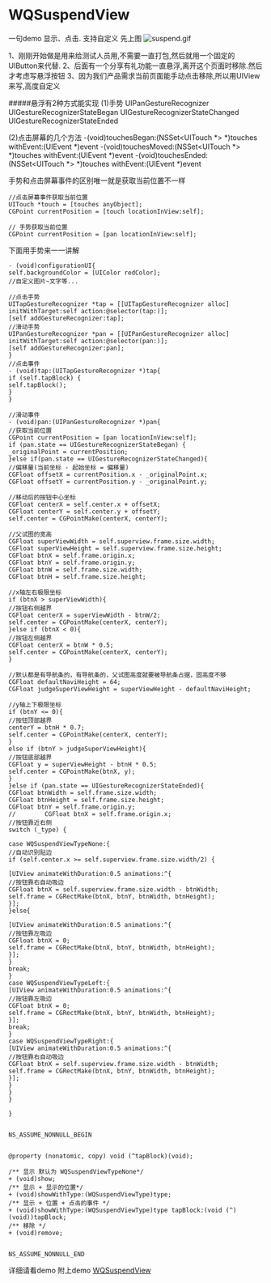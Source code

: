 # WQSuspendView
一句demo 显示、点击. 支持自定义
先上图
![suspend.gif](https://upload-images.jianshu.io/upload_images/2835602-a7290db1e68a38a4.gif?imageMogr2/auto-orient/strip)

1、刚刚开始做是用来给测试人员用,不需要一直打包,然后就用一个固定的UIButton来代替.
2、后面有一个分享有礼功能一直悬浮,离开这个页面时移除.然后才考虑写悬浮按钮
3、因为我们产品需求当前页面能手动点击移除,所以用UIView 来写,高度自定义

#####悬浮有2种方式能实现
(1)手势 UIPanGestureRecognizer
UIGestureRecognizerStateBegan
UIGestureRecognizerStateChanged
UIGestureRecognizerStateEnded

(2)点击屏幕的几个方法
-(void)touchesBegan:(NSSet<UITouch *> *)touches withEvent:(UIEvent *)event
-(void)touchesMoved:(NSSet<UITouch *> *)touches withEvent:(UIEvent *)event
-(void)touchesEnded:(NSSet<UITouch *> *)touches withEvent:(UIEvent *)event

手势和点击屏幕事件的区别唯一就是获取当前位置不一样
```
//点击屏幕事件获取当前位置
UITouch *touch = [touches anyObject];
CGPoint currentPosition = [touch locationInView:self];

// 手势获取当前位置
CGPoint currentPosition = [pan locationInView:self];
```

下面用手势来一一讲解
```
- (void)configurationUI{
self.backgroundColor = [UIColor redColor];
//自定义图片~文字等...

//点击手势
UITapGestureRecognizer *tap = [[UITapGestureRecognizer alloc] initWithTarget:self action:@selector(tap:)];
[self addGestureRecognizer:tap];
//滑动手势
UIPanGestureRecognizer *pan = [[UIPanGestureRecognizer alloc] initWithTarget:self action:@selector(pan:)];
[self addGestureRecognizer:pan];
}
//点击事件
- (void)tap:(UITapGestureRecognizer *)tap{
if (self.tapBlock) {
self.tapBlock();
}
}

//滑动事件
- (void)pan:(UIPanGestureRecognizer *)pan{
//获取当前位置
CGPoint currentPosition = [pan locationInView:self];
if (pan.state == UIGestureRecognizerStateBegan) {
_originalPoint = currentPosition;
}else if(pan.state == UIGestureRecognizerStateChanged){
//偏移量(当前坐标 - 起始坐标 = 偏移量)
CGFloat offsetX = currentPosition.x - _originalPoint.x;
CGFloat offsetY = currentPosition.y - _originalPoint.y;

//移动后的按钮中心坐标
CGFloat centerX = self.center.x + offsetX;
CGFloat centerY = self.center.y + offsetY;
self.center = CGPointMake(centerX, centerY);

//父试图的宽高
CGFloat superViewWidth = self.superview.frame.size.width;
CGFloat superViewHeight = self.superview.frame.size.height;
CGFloat btnX = self.frame.origin.x;
CGFloat btnY = self.frame.origin.y;
CGFloat btnW = self.frame.size.width;
CGFloat btnH = self.frame.size.height;

//x轴左右极限坐标
if (btnX > superViewWidth){
//按钮右侧越界
CGFloat centerX = superViewWidth - btnW/2;
self.center = CGPointMake(centerX, centerY);
}else if (btnX < 0){
//按钮左侧越界
CGFloat centerX = btnW * 0.5;
self.center = CGPointMake(centerX, centerY);
}

//默认都是有导航条的，有导航条的，父试图高度就要被导航条占据，固高度不够
CGFloat defaultNaviHeight = 64;
CGFloat judgeSuperViewHeight = superViewHeight - defaultNaviHeight;

//y轴上下极限坐标
if (btnY <= 0){
//按钮顶部越界
centerY = btnH * 0.7;
self.center = CGPointMake(centerX, centerY);
}
else if (btnY > judgeSuperViewHeight){
//按钮底部越界
CGFloat y = superViewHeight - btnH * 0.5;
self.center = CGPointMake(btnX, y);
}
}else if (pan.state == UIGestureRecognizerStateEnded){
CGFloat btnWidth = self.frame.size.width;
CGFloat btnHeight = self.frame.size.height;
CGFloat btnY = self.frame.origin.y;
//        CGFloat btnX = self.frame.origin.x;
//按钮靠近右侧
switch (_type) {

case WQSuspendViewTypeNone:{
//自动识别贴边
if (self.center.x >= self.superview.frame.size.width/2) {

[UIView animateWithDuration:0.5 animations:^{
//按钮靠右自动吸边
CGFloat btnX = self.superview.frame.size.width - btnWidth;
self.frame = CGRectMake(btnX, btnY, btnWidth, btnHeight);
}];
}else{

[UIView animateWithDuration:0.5 animations:^{
//按钮靠左吸边
CGFloat btnX = 0;
self.frame = CGRectMake(btnX, btnY, btnWidth, btnHeight);
}];
}
break;
}
case WQSuspendViewTypeLeft:{
[UIView animateWithDuration:0.5 animations:^{
//按钮靠左吸边
CGFloat btnX = 0;
self.frame = CGRectMake(btnX, btnY, btnWidth, btnHeight);
}];
break;
}
case WQSuspendViewTypeRight:{
[UIView animateWithDuration:0.5 animations:^{
//按钮靠右自动吸边
CGFloat btnX = self.superview.frame.size.width - btnWidth;
self.frame = CGRectMake(btnX, btnY, btnWidth, btnHeight);
}];
}
}
}

}

```

```

NS_ASSUME_NONNULL_BEGIN


@property (nonatomic, copy) void (^tapBlock)(void);

/** 显示 默认为 WQSuspendViewTypeNone*/
+ (void)show;
/** 显示 + 显示的位置*/
+ (void)showWithType:(WQSuspendViewType)type;
/** 显示 + 位置 + 点击的事件 */
+ (void)showWithType:(WQSuspendViewType)type tapBlock:(void (^)(void))tapBlock;
/** 移除 */
+ (void)remove;


NS_ASSUME_NONNULL_END
```
详细请看demo
附上demo [WQSuspendView](https://github.com/liwq87112/WQSuspendView)
